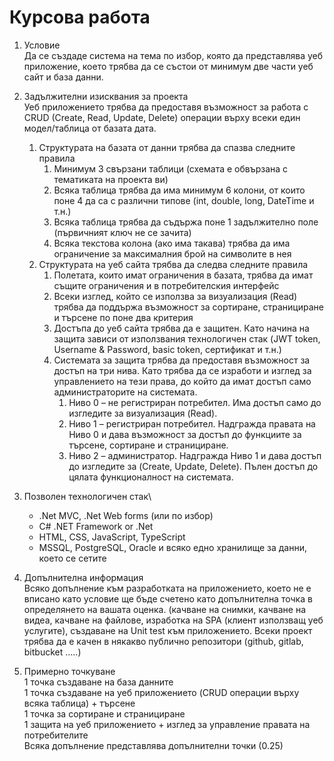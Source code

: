 # Курсова работа

1.	Условие\
Да се създаде система на тема по избор, която да представлява уеб приложение, което трябва да се състои от минимум две части уеб сайт и база данни.

2.	Задължителни изисквания за проекта\
Уеб приложението трябва да предоставя възможност за работа с CRUD (Create, Read, Update, Delete) операции върху всеки един модел/таблица от базата дата.
    1.	Структурата на базата от данни трябва да спазва следните правила
        1.	Минимум 3 свързани таблици (схемата е обвързана с тематиката на проекта ви)
        2.	Всяка таблица трябва да има минимум 6 колони, от които поне 4 да са с различни типове (int, double, long, DateTime и т.н.)
        3.	Всяка таблица трябва да съдържа поне 1 задължително поле (първичният ключ не се зачита)
        4.	Всяка текстова колона (ако има такава) трябва да има ограничение за максималния брой на символите в нея
    2.	Структурата на уеб сайта трябва да следва следните правила
        1.	Полетата, които имат ограничения в базата, трябва да имат същите ограничения и в потребителския интерфейс
        2.	Всеки изглед, който се използва за визуализация (Read) трябва да поддържа възможност за сортиране, странициране и търсене по поне два критерия
        3.	Достъпа до уеб сайта трябва да е защитен. Като начина на защита зависи от използвания технологичен стак (JWT token, Username & Password, basic token, сертификат и т.н.)
        4.	Системата за защита трябва да предоставя възможност за достъп на три нива. Като трябва да се изработи и изглед за управлението на тези права, до който да имат достъп само администраторите на системата.
            1.    Ниво 0 – не регистриран потребител. Има достъп само до изгледите за визуализация (Read).
            2.    Ниво 1 – регистриран потребител. Надгражда правата на Ниво 0 и дава възможност за достъп до функциите за търсене, сортиране и странициране.
            3.    Ниво 2 – администратор. Надгражда Ниво 1 и дава достъп до изгледите за (Create, Update, Delete). Пълен достъп до цялата функционалност на системата.

3.	Позволен технологичен стак\
    *	.Net MVC, .Net Web forms (или по избор)
    *	C# .NET Framework or .Net
    *	HTML, CSS, JavaScript, TypeScript
    *	MSSQL, PostgreSQL, Oracle и всяко едно хранилище за данни, което се сетите

5.	Допълнителна информация\
Всяко допълнение към разработката на приложението, което не е вписано като условие ще бъде счетено като допълнителна точка в определянето на вашата оценка. (качване на снимки, качване на видеа, качване на файлове, изработка на SPA (клиент използващ уеб услугите), създаване на Unit test към приложението.
Всеки проект трябва да е качен в някакво публично репозитори (github, gitlab, bitbucket …..)

6.	Примерно точкуване\
1 точка създаване на база данните\
1 точка създаване на уеб приложението (CRUD операции върху всяка таблица) + търсене\
1 точка за сортиране и странициране\
1 защита на уеб приложението + изглед за управление правата на потребителите\
Всяка допълнение представлява допълнителни точки (0.25)
